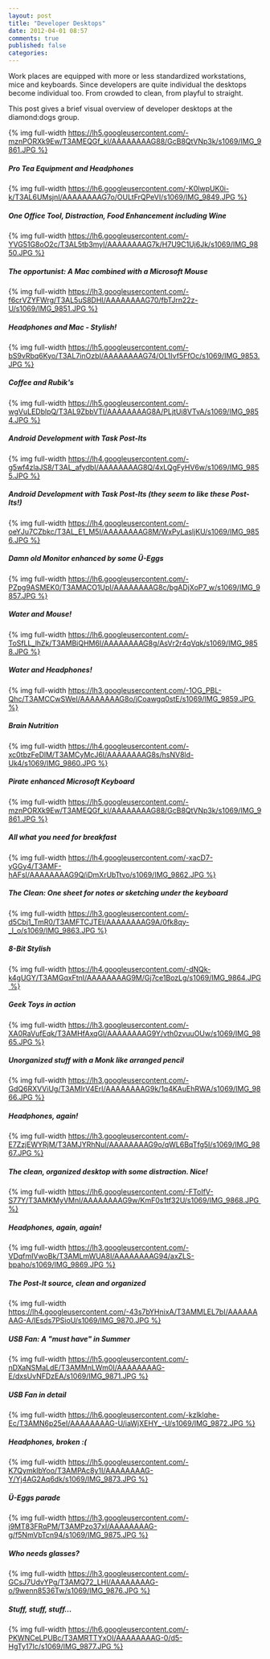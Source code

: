 ```yaml
---
layout: post
title: "Developer Desktops"
date: 2012-04-01 08:57
comments: true
published: false
categories: 
---
```

Work places are equipped with more or less standardized workstations, mice and keyboards. Since developers are quite individual the desktops become individual too. From crowded to clean, from playful to straight.

This post gives a brief visual overview of developer desktops at the diamond:dogs group.

{% img full-width https://lh5.googleusercontent.com/-mznPORXk9Ew/T3AMEQGf_kI/AAAAAAAAG88/GcB8QtVNp3k/s1069/IMG_9861.JPG %}

<!-- more -->

##### Pro Tea Equipment and Headphones
{% img full-width https://lh6.googleusercontent.com/-K0lwpUK0i-k/T3AL6UMsjnI/AAAAAAAAG7o/OULtFrQPeVI/s1069/IMG_9849.JPG %}

##### One Office Tool, Distraction, Food Enhancement including Wine
{% img full-width https://lh6.googleusercontent.com/-YVG51G8oO2c/T3AL5tb3myI/AAAAAAAAG7k/H7U9C1Uj6Jk/s1069/IMG_9850.JPG %}

##### The opportunist: A Mac combined with a Microsoft Mouse
{% img full-width https://lh3.googleusercontent.com/-f6crVZYFWrg/T3AL5uS8DHI/AAAAAAAAG70/fbTJrn22z-U/s1069/IMG_9851.JPG %}

##### Headphones and Mac - Stylish!
{% img full-width https://lh5.googleusercontent.com/-bS9vRbq6Kyo/T3AL7inOzbI/AAAAAAAAG74/OL1Ivf5FfOc/s1069/IMG_9853.JPG %}

##### Coffee and Rubik's
{% img full-width https://lh5.googleusercontent.com/-wgVuLEDblpQ/T3AL9ZbbVTI/AAAAAAAAG8A/PLjtUi8VTvA/s1069/IMG_9854.JPG %}

##### Android Development with Task Post-Its
{% img full-width https://lh4.googleusercontent.com/-g5wf4zlaJS8/T3AL_afydbI/AAAAAAAAG8Q/4xLQgFyHV6w/s1069/IMG_9855.JPG %}

##### Android Development with Task Post-Its (they seem to like these Post-Its!)
{% img full-width https://lh4.googleusercontent.com/-oeYJu7CZbkc/T3AL_E1_M5I/AAAAAAAAG8M/WxPyLasljKU/s1069/IMG_9856.JPG %}

##### Damn old Monitor enhanced by some Ü-Eggs
{% img full-width https://lh6.googleusercontent.com/-PZpg9ASMEK0/T3AMACO1UpI/AAAAAAAAG8c/bgADjXoP7_w/s1069/IMG_9857.JPG %}

##### Water and Mouse!
{% img full-width https://lh6.googleusercontent.com/-ToSfLL_lhZk/T3AMBiQHM6I/AAAAAAAAG8g/AsVr2r4qVqk/s1069/IMG_9858.JPG %}

##### Water and Headphones!
{% img full-width https://lh3.googleusercontent.com/-1OG_PBL-Qhc/T3AMCCwSWeI/AAAAAAAAG8o/jCoawgq0stE/s1069/IMG_9859.JPG %}

##### Brain Nutrition
{% img full-width https://lh4.googleusercontent.com/-xc0tbzFeDlM/T3AMCyMcJ6I/AAAAAAAAG8s/hsNV8ld-Uk4/s1069/IMG_9860.JPG %}

##### Pirate enhanced Microsoft Keyboard
{% img full-width https://lh5.googleusercontent.com/-mznPORXk9Ew/T3AMEQGf_kI/AAAAAAAAG88/GcB8QtVNp3k/s1069/IMG_9861.JPG %}

##### All what you need for breakfast
{% img full-width https://lh4.googleusercontent.com/-xacD7-yGGy4/T3AMF-hAFsI/AAAAAAAAG9Q/iDmXrUbTtvo/s1069/IMG_9862.JPG %}

##### The Clean: One sheet for notes or sketching under the keyboard
{% img full-width https://lh3.googleusercontent.com/-d5Cbj1_TmR0/T3AMFTCJTEI/AAAAAAAAG9A/0fk8qy-_l_o/s1069/IMG_9863.JPG %}

##### 8-Bit Stylish
{% img full-width https://lh4.googleusercontent.com/-dNQk-k4gUGY/T3AMGqxFtnI/AAAAAAAAG9M/Gj7ce1BozLg/s1069/IMG_9864.JPG %}

##### Geek Toys in action
{% img full-width https://lh3.googleusercontent.com/-XA0RaVufEqk/T3AMHfAxqGI/AAAAAAAAG9Y/vth0zvuuOUw/s1069/IMG_9865.JPG %}

##### Unorganized stuff with a Monk like arranged pencil
{% img full-width https://lh3.googleusercontent.com/-GdQ6RXVViUg/T3AMIrV4ErI/AAAAAAAAG9k/1q4KAuEhRWA/s1069/IMG_9866.JPG %}

##### Headphones, again!
{% img full-width https://lh3.googleusercontent.com/-E7ZzjEWYRjM/T3AMJYRhNuI/AAAAAAAAG9o/qWL6BqTfg5I/s1069/IMG_9867.JPG %}

##### The clean, organized desktop with some distraction. Nice!
{% img full-width https://lh6.googleusercontent.com/-FToIfV-S77Y/T3AMKMyVMnI/AAAAAAAAG9w/KmF0s1tf32U/s1069/IMG_9868.JPG %}

##### Headphones, again, again!
{% img full-width https://lh3.googleusercontent.com/-VDqfmIVwoBk/T3AMLmWUA8I/AAAAAAAAG94/axZLS-bpaho/s1069/IMG_9869.JPG %}

##### The Post-It source, clean and organized
{% img full-width https://lh4.googleusercontent.com/-43s7bYHnixA/T3AMMLEL7bI/AAAAAAAAG-A/IEsds7PSioU/s1069/IMG_9870.JPG %}

##### USB Fan: A "must have" in Summer
{% img full-width https://lh5.googleusercontent.com/-nDXaNSMaLdE/T3AMMnLWm0I/AAAAAAAAG-E/dxsUvNFDzEA/s1069/IMG_9871.JPG %}

##### USB Fan in detail
{% img full-width https://lh6.googleusercontent.com/-kzlklqhe-Ec/T3AMN6p25eI/AAAAAAAAG-U/iaWjXEHY_-U/s1069/IMG_9872.JPG %}

##### Headphones, broken :(
{% img full-width https://lh5.googleusercontent.com/-K7QymklbYoo/T3AMPAc8y1I/AAAAAAAAG-Y/Yj4AG2Aq6dk/s1069/IMG_9873.JPG %}

##### Ü-Eggs parade
{% img full-width https://lh3.googleusercontent.com/-i9MT83FRqPM/T3AMPzo37xI/AAAAAAAAG-g/f5NmVbTcn94/s1069/IMG_9875.JPG %}

##### Who needs glasses?
{% img full-width https://lh3.googleusercontent.com/-GCsJ7UdvYPg/T3AMQ72_LHI/AAAAAAAAG-o/9wenn8536Tw/s1069/IMG_9876.JPG %}

##### Stuff, stuff, stuff...
{% img full-width https://lh6.googleusercontent.com/-PKWNCeLPUBc/T3AMRTTYxOI/AAAAAAAAG-0/d5-HgTy17Ic/s1069/IMG_9877.JPG %}

